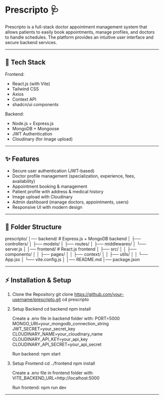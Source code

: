 # Prescripto 🩺

Prescripto is a full-stack doctor appointment management system that allows patients to easily book appointments, manage profiles, and doctors to handle schedules. The platform provides an intuitive user interface and secure backend services.

--------------------------------------------------
🚀 Tech Stack
--------------------------------------------------

Frontend:
- React.js (with Vite)
- Tailwind CSS
- Axios
- Context API
- shadcn/ui components

Backend:
- Node.js + Express.js
- MongoDB + Mongoose
- JWT Authentication
- Cloudinary (for image upload)

--------------------------------------------------
✨ Features
--------------------------------------------------

- Secure user authentication (JWT-based)
- Doctor profile management (specialization, experience, fees, availability)
- Appointment booking & management
- Patient profile with address & medical history
- Image upload with Cloudinary
- Admin dashboard (manage doctors, appointments, users)
- Responsive UI with modern design

--------------------------------------------------
📂 Folder Structure
--------------------------------------------------

prescripto/
│── backend/         # Express.js + MongoDB backend
│   ├── controllers/
│   ├── models/
│   ├── routes/
│   ├── middlewares/
│   └── server.js
│
│── frontend/        # React.js frontend
│   ├── src/
│   │   ├── components/
│   │   ├── pages/
│   │   ├── context/
│   │   ├── utils/
│   │   └── App.jsx
│   └── vite.config.js
│
│── README.md
│── package.json

--------------------------------------------------
⚡ Installation & Setup
--------------------------------------------------

1) Clone the Repository
   git clone https://github.com/your-username/prescripto.git
   cd prescripto

2) Setup Backend
   cd backend
   npm install

   Create a .env file in backend folder with:
   PORT=5000
   MONGO_URI=your_mongodb_connection_string
   JWT_SECRET=your_secret_key
   CLOUDINARY_NAME=your_cloudinary_name
   CLOUDINARY_API_KEY=your_api_key
   CLOUDINARY_API_SECRET=your_api_secret

   Run backend:
   npm start

3) Setup Frontend
   cd ../frontend
   npm install

   Create a .env file in frontend folder with:
   VITE_BACKEND_URL=http://localhost:5000

   Run frontend:
   npm run dev

--------------------------------------------------

